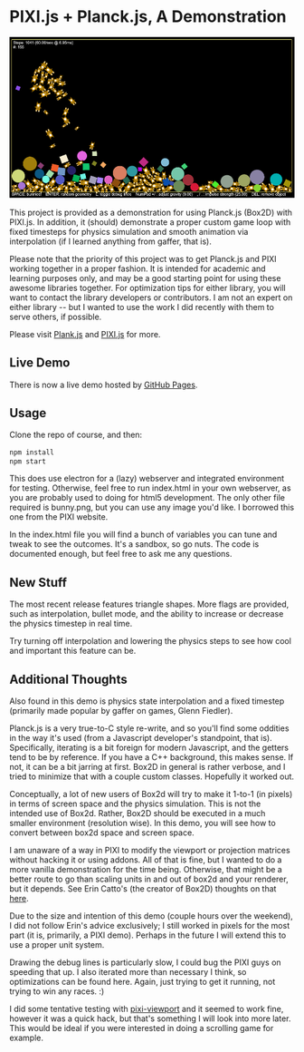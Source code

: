 # PIXI.js + Planck.js, A Demonstration

![pixi+planck](https://github.com/dacatchman/pixi-planckjs-demo/blob/master/screenshot.png?raw=true)

This project is provided as a demonstration for using Planck.js (Box2D) with PIXI.js.  In addition, it (should) demonstrate a proper custom game loop with fixed timesteps for physics simulation and smooth animation via interpolation (if I learned anything from gaffer, that is).

Please note that the priority of this project was to get Planck.js and PIXI working together in a proper fashion.  It is intended for academic and learning purposes only, and may be a good starting point for using these awesome libraries together.  For optimization tips for either library, you will want to contact the library developers or contributors.  I am not an expert on either library -- but I wanted to use the work I did recently with them to serve others, if possible.

Please visit [Plank.js](https://github.com/shakiba/planck.js/) and [PIXI.js](https://github.com/pixijs/pixi.js) for more.

## Live Demo

There is now a live demo hosted by [GitHub Pages](https://dacatchman.github.io/pixi-planckjs-demo/).

## Usage

Clone the repo of course, and then:

```
npm install
npm start
```

This does use electron for a (lazy) webserver and integrated environment for testing.  Otherwise, feel free to run index.html in your own webserver, as you are probably used to doing for html5 development.  The only other file required is bunny.png, but you can use any image you'd like.  I borrowed this one from the PIXI website.

In the index.html file you will find a bunch of variables you can tune and tweak to see the outcomes.  It's a sandbox, so go nuts.  The code is documented enough, but feel free to ask me any questions.

## New Stuff

The most recent release features triangle shapes.  More flags are provided, such as interpolation, bullet mode, and the ability to increase or decrease the physics timestep in real time.

Try turning off interpolation and lowering the physics steps to see how cool and important this feature can be.

## Additional Thoughts

Also found in this demo is physics state interpolation and a fixed timestep (primarily made popular by gaffer on games, Glenn Fiedler).

Planck.js is a very true-to-C style re-write, and so you'll find some oddities in the way it's used (from a Javascript developer's standpoint, that is).  Specifically, iterating is a bit foreign for modern Javascript, and the getters tend to be by reference.  If you have a C++ background, this makes sense.  If not, it can be a bit jarring at first.  Box2D in general is rather verbose, and I tried to minimize that with a couple custom classes.  Hopefully it worked out.

Conceptually, a lot of new users of Box2d will try to make it 1-to-1 (in pixels) in terms of screen space and the physics simulation.  This is not the intended use of Box2d.  Rather, Box2D should be executed in a much smaller environment (resolution wise).  In this demo, you will see how to convert between box2d space and screen space.

I am unaware of a way in PIXI to modify the viewport or projection matrices without hacking it or using addons.  All of that is fine, but I wanted to do a more vanilla demonstration for the time being.  Otherwise, that might be a better route to go than scaling units in and out of box2d and your renderer, but it depends.  See Erin Catto's (the creator of Box2D) thoughts on that [here](https://box2d.org/2011/12/pixels/).

Due to the size and intention of this demo (couple hours over the weekend), I did not follow Erin's advice exclusively; I still worked in pixels for the most part (it is, primarily, a PIXI demo).  Perhaps in the future I will extend this to use a proper unit system.

Drawing the debug lines is particularly slow, I could bug the PIXI guys on speeding that up.  I also iterated more than necessary I think, so optimizations can be found here.  Again, just trying to get it running, not trying to win any races. :)

I did some tentative testing with [pixi-viewport](https://github.com/davidfig/pixi-viewport/) and it seemed to work fine, however it was a quick hack, but that's something I will look into more later.  This would be ideal if you were interested in doing a scrolling game for example.